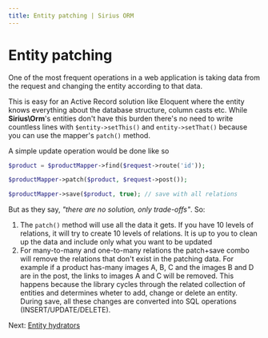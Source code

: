 ```yaml
---
title: Entity patching | Sirius ORM
---
```


# Entity patching

One of the most frequent operations in a web application is taking data from the request and changing the entity according to that data.

This is easy for an Active Record solution like Eloquent where the entity knows everything about the database structure, column casts etc. 
While **Sirius\Orm**'s entities don't have this burden there's no need to write countless lines with `$entity->setThis()` and `entity->setThat()` because you can use the mapper's `patch()` method.

A simple update operation would be done like so

```php
$product = $productMapper->find($request->route('id'));

$productMapper->patch($product, $request->post());

$productMapper->save($product, true); // save with all relations
```

But as they say, _"there are no solution, only trade-offs"_. So:

1. The `patch()` method will use all the data it gets. If you have 10 levels of relations, it will try to create 10 levels of relations. It is up to you to clean up the data and include only what you want to be updated
2. For many-to-many and one-to-many relations the patch+save combo will remove the relations that don't exist in the patching data. 
For example if a product has-many images A, B, C and the images B and D are in the post, the links to images A and C will be removed.
This happens because the library cycles through the related collection of entities and determines wheter to add, change or delete an entity. During save, all these changes are converted into SQL operations (INSERT/UPDATE/DELETE).

Next: [Entity hydrators](entity_hydrators.md)
